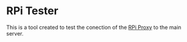 # RPi Tester
This is a tool created to test the conection of the [RPi Proxy](https://github.com/e-lab-FREE/RPi_Proxy) to the main server.
